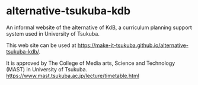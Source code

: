# alternative-tsukuba-kdb
An informal website of the alternative of KdB, a curriculum planning support system used in University of Tsukuba.

This web site can be used at https://make-it-tsukuba.github.io/alternative-tsukuba-kdb/.

It is approved by The College of Media arts, Science and Technology (MAST) in University of Tsukuba.
https://www.mast.tsukuba.ac.jp/lecture/timetable.html
